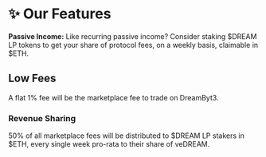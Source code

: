 # ✨ Our Features

**Passive Income:** Like recurring passive income? Consider staking $DREAM LP tokens to get your share of protocol fees, on a weekly basis, claimable in $ETH.

## Low Fees

A flat 1% fee will be the marketplace fee to trade on DreamByt3.

### Revenue Sharing

50% of all marketplace fees will be distributed to $DREAM LP stakers in $ETH, every single week pro-rata to their share of veDREAM.
